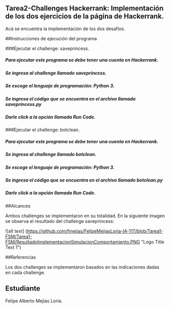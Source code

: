 ﻿## Tarea2-Challenges Hackerrank: Implementación de los dos ejercicios de la página de Hackerrank.

Acá se encuentra la implementación de los dos desafíos.

##Instrucciones de ejecución del programa

###Ejecutar el challenge: saveprincess.
##### Para ejecutar este programa se debe tener una cuenta en Hackerrank.
##### Se ingresa al challenge llamado saveprincess.
##### Se escoge el lenguaje de programación: Python 3.
##### Se ingresa el código que se encuentra en el archivo llamado saveprincess.py
##### Darle click a la opción llamada Run Code.

###Ejecutar el challenge: botclean.
##### Para ejecutar este programa se debe tener una cuenta en Hackerrank.
##### Se ingresa al challenge llamado botclean.
##### Se escoge el lenguaje de programación: Python 3.
##### Se ingresa el código que se encuentra en el archivo llamado botclean.py
##### Darle click a la opción llamada Run Code.

##Alcances

Ambos challenges se implementaron en su totalidad. En la siguiente imagen se observa el resultado del challenge saveprincess:

![alt text] (https://github.com/fmejias/FelipeMejiasLoria-IA-117/blob/Tarea1-FSM/Tarea1-FSM/ResultadoImplementacionSimulacionComportamiento.PNG "Logo Title Text 1")

##Referencias

Los dos challenges se implementaron basados en las indicaciones dadas en cada challenge. 


## Estudiante

Felipe Alberto Mejías Loría.
